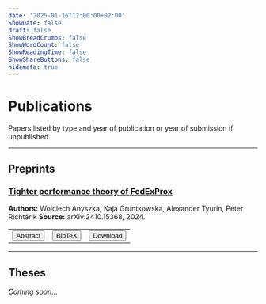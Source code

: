```yaml
---
date: '2025-01-16T12:00:00+02:00'
ShowDate: false
draft: false
ShowBreadCrumbs: false
ShowWordCount: false
ShowReadingTime: false
ShowShareButtons: false
hidemeta: true
---
```


# Publications

Papers listed by type and year of publication or year of submission if unpublished.

---

## Preprints

### [Tighter performance theory of FedExProx](https://arxiv.org/abs/2410.15368)

**Authors:**  Wojciech Anyszka, Kaja Gruntkowska, Alexander Tyurin, Peter Richtárik
**Source:** arXiv:2410.15368, 2024.

</details>
<table class="publication-actions">
<tr>
<td><button class="action-btn" onclick="toggleContent('abstract1')">Abstract</button></td>
<td><button class="action-btn" onclick="toggleContent('bibtex1')">BibTeX</button></td>
<td><button class="action-btn" onclick="downloadFile('https://arxiv.org/pdf/2410.15368')">Download</a></td>
</tr>
</table>

<div id="abstract1" class="expandable-content" style="display: none;">
<strong>Abstract:</strong><br>
    We revisit FedExProx — a recently proposed distributed optimization method designed to enhance convergence properties of parallel proximal algorithms via extrapolation. In the process, we uncover a surprising flaw: its known theoretical guarantees on quadratic optimization tasks are no better than those offered by the vanilla Gradient Descent (GD) method. Motivated by this observation, we develop a novel analysis framework, establishing a tighter linear convergence rate for non-strongly convex quadratic problems. By incorporating both computation and communication costs, we demonstrate that FedExProx can indeed provably outperform GD, in stark contrast to the original analysis. Furthermore, we consider partial participation scenarios and analyze two adaptive extrapolation strategies — based on gradient diversity and Polyak stepsizes — again significantly outperforming previous results. Moving beyond quadratics, we extend the applicability of our analysis to general functions satisfying the Polyak-Łojasiewicz condition, outperforming the previous strongly convex analysis while operating under weaker assumptions. Backed by empirical results, our findings point to a new and stronger potential of FedExProx, paving the way for further exploration of the benefits of extrapolation in federated learning.
</div>

<div id="bibtex1" class="expandable-content" style="display: none;">
<strong>BibTeX:</strong><br>
<pre><code>@misc{anyszka2024tighterperformancetheoryfedexprox,
      title={Tighter Performance Theory of FedExProx}, 
      author={Wojciech Anyszka and Kaja Gruntkowska and Alexander Tyurin and Peter Richtárik},
      year={2024},
      eprint={2410.15368},
      archivePrefix={arXiv},
      primaryClass={math.OC},
      url={https://arxiv.org/abs/2410.15368}, 
}</code></pre>
</div>


---


## Theses

*Coming soon...*